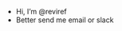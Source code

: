 - Hi, I’m @reviref
- Better send me email or slack


<!---
reviref/reviref is a ✨ special ✨ repository because its `README.md` (this file) appears on your GitHub profile.
You can click the Preview link to take a look at your changes.
--->
